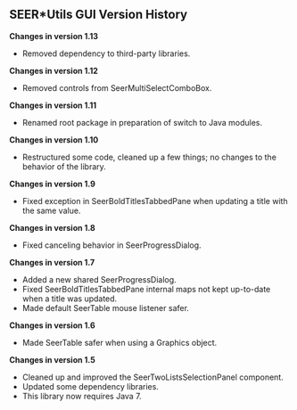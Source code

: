 ## SEER*Utils GUI Version History

**Changes in version 1.13**

- Removed dependency to third-party libraries.

**Changes in version 1.12**

- Removed controls from SeerMultiSelectComboBox.

**Changes in version 1.11**

- Renamed root package in preparation of switch to Java modules.

**Changes in version 1.10**

- Restructured some code, cleaned up a few things; no changes to the behavior of the library.

**Changes in version 1.9**

- Fixed exception in SeerBoldTitlesTabbedPane when updating a title with the same value.

**Changes in version 1.8**

- Fixed canceling behavior in SeerProgressDialog.

**Changes in version 1.7**

- Added a new shared SeerProgressDialog.
- Fixed SeerBoldTitlesTabbedPane internal maps not kept up-to-date when a title was updated.
- Made default SeerTable mouse listener safer.

**Changes in version 1.6**

- Made SeerTable safer when using a Graphics object.

**Changes in version 1.5**

- Cleaned up and improved the SeerTwoListsSelectionPanel component.
- Updated some dependency libraries.
- This library now requires Java 7.
